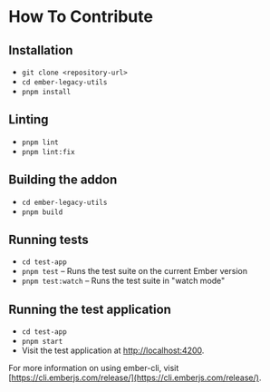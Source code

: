 # How To Contribute

## Installation

- `git clone <repository-url>`
- `cd ember-legacy-utils`
- `pnpm install`

## Linting

- `pnpm lint`
- `pnpm lint:fix`

## Building the addon

- `cd ember-legacy-utils`
- `pnpm build`

## Running tests

- `cd test-app`
- `pnpm test` – Runs the test suite on the current Ember version
- `pnpm test:watch` – Runs the test suite in "watch mode"

## Running the test application

- `cd test-app`
- `pnpm start`
- Visit the test application at [http://localhost:4200](http://localhost:4200).

For more information on using ember-cli, visit [https://cli.emberjs.com/release/](https://cli.emberjs.com/release/).
